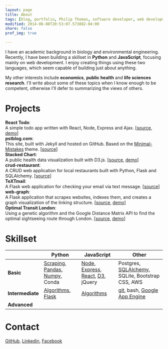```yaml
---
layout: page
title: About 
tags: [blog, portfolio, Philip Thomas, software developer, web development, Python, JavaScript, Flask]
modified: 2014-08-08T20:53:07.573882-04:00
share: false
prof_img: true

---
```


I have an academic background in biology and environmental engineering.  Recently, I have been building a skillset in __Python__ and __JavaScript__, focusing mainly on web development.  I enjoy creating things using these two languages, which seem capable of building just about anything. 

My other interests include **economics**, **public health** and **life sciences research**.  I'll write about some of these topics when I know enough to be competent, otherwise I'll defer to summarizing the views of others.  


# Projects

**React Todo**:  
A simple todo app written with React, Node, Express and Ajax. [[source](https://github.com/psthomas/react-todo), [demo](http://psthomas.github.io/react-todo/)]   
**pstblog.com**:   
This site, built with Jekyll and hosted on GitHub. Based on the [Minimal-Mistakes](https://github.com/mmistakes/minimal-mistakes) theme. [[source](https://github.com/psthomas/psthomas.github.io)]  
**Stacked Chart**:   
A public health data visualization built with D3.js. [[source](https://github.com/psthomas/stackedchart-d3js), [demo](http://bl.ocks.org/psthomas/raw/427b4c4a9ca2770e6c32/)]  
**crud-restaurant**:   
A CRUD web application for local restaurants built with Python, Flask and SQLAlchemy. [[source](https://github.com/psthomas/crud-restaurant)]  
**TeXTmail**:   
A Flask web application for checking your email via text message. [[source](https://github.com/psthomas/textmail)]  
**web-graph**:   
A Flask application that scrapes websites, indexes them, and creates a graph visualization of the linking structure. [[source]([[source](https://github.com/psthomas/textmail)]), [demo](http://web-graph.appspot.com/)]  
**Optimal Transit London**:   
Using a genetic algorithm and the Google Distance Matrix API to find the optimal sightseeing route through London. [[source](https://github.com/psthomas/optimal-transit-London), [demo](http://psthomas.github.io/optimal-transit-London/)]
 


# Skillset


|               | **Python**        |    **JavaScript** | **Other** |
| ----- | ------------- | ------------- | ------------- |
| **Basic** | [Scraping](https://github.com/psthomas/web-graph), [Pandas, Numpy](https://github.com/psthomas/efficient-frontier), Conda  | [Node, Express, React](https://github.com/psthomas/react-todo), [D3](https://github.com/psthomas/stackedchart-d3js), jQuery | Postgres, [SQLAlchemy](https://github.com/psthomas/crud-restaurant), SQLite, Bootstrap CSS, AWS |
| **Intermediate**| [Algorithms](https://www.udacity.com/course/intro-to-computer-science--cs101), [Flask](https://github.com/psthomas/crud-restaurant)  | [Algorithms](http://www.freecodecamp.com/psthomas)   | [git](https://github.com/psthomas), bash, [Google App Engine](https://github.com/psthomas/textmail) |
| **Advanced**  |   |               |  |


# Contact 
[GitHub](https://github.com/psthomas), [Linkedin](https://www.linkedin.com/in/philip-thomas-2805b97a), [Facebook](https://www.facebook.com/phil.thomas.5264)
